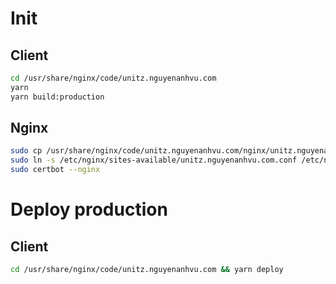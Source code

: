 # Init

## Client

```sh
cd /usr/share/nginx/code/unitz.nguyenanhvu.com
yarn
yarn build:production
```

## Nginx

```sh
sudo cp /usr/share/nginx/code/unitz.nguyenanhvu.com/nginx/unitz.nguyenanhvu.com.conf /etc/nginx/sites-available/
sudo ln -s /etc/nginx/sites-available/unitz.nguyenanhvu.com.conf /etc/nginx/sites-enabled/
sudo certbot --nginx
```

# Deploy production

## Client

```sh
cd /usr/share/nginx/code/unitz.nguyenanhvu.com && yarn deploy
```